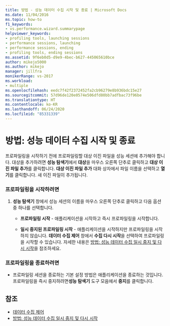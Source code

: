 ```yaml
---
title: 방법 - 성능 데이터 수집 시작 및 종료 | Microsoft Docs
ms.date: 11/04/2016
ms.topic: how-to
f1_keywords:
- vs.performance.wizard.summarypage
helpviewer_keywords:
- profiling tools, launching sessions
- performance sessions, launching
- performance sessions, ending
- profiling tools, ending sessions
ms.assetid: 9f6eb0d5-d9e9-4bec-b627-445065610bce
author: mikejo5000
ms.author: mikejo
manager: jillfra
monikerRange: vs-2017
ms.workload:
- multiple
ms.openlocfilehash: eedc7f42f2372452fa2cb96279e8b936bdc15e27
ms.sourcegitcommit: 57d96de120e0574e506dfd80bb7adfbac73f96be
ms.translationtype: HT
ms.contentlocale: ko-KR
ms.lasthandoff: 06/24/2020
ms.locfileid: "85331339"
---
```

# <a name="how-to-start-and-end-performance-data-collection"></a>방법: 성능 데이터 수집 시작 및 종료
프로파일링을 시작하기 전에 프로파일링할 대상 이진 파일을 성능 세션에 추가해야 합니다. 대상을 추가하려면 **성능 탐색기**에서 **대상**을 마우스 오른쪽 단추로 클릭하고 **대상 이진 파일 추가**를 클릭합니다. **대상 이진 파일 추가** 대화 상자에서 파일 이름을 선택하고 **열기**를 클릭합니다. 새 이진 파일이 추가됩니다.

### <a name="to-start-profiling"></a>프로파일링을 시작하려면

1. **성능 탐색기** 창에서 성능 세션의 이름을 마우스 오른쪽 단추로 클릭하고 다음 옵션 중 하나를 선택합니다.

    - **프로파일링 시작** - 애플리케이션을 시작하고 즉시 프로파일링을 시작합니다.

    - **일시 중지된 프로파일링 시작** - 애플리케이션을 시작하지만 프로파일링을 시작하지 않습니다. **데이터 수집 제어** 창에서 **수집 다시 시작**을 선택하여 프로파일링을 시작할 수 있습니다. 자세한 내용은 [방법: 성능 데이터 수집 일시 중지 및 다시 시작](../profiling/how-to-pause-and-resume-performance-data-collection.md)을 참조하세요.

### <a name="to-end-profiling"></a>프로파일링을 종료하려면

- 프로파일링 세션을 종료하는 기본 설정 방법은 애플리케이션을 종료하는 것입니다. 프로파일링을 즉시 중지하려면**성능 탐색기** 도구 모음에서 **중지**를 클릭합니다.

## <a name="see-also"></a>참조
- [데이터 수집 제어](../profiling/controlling-data-collection.md)
- [방법: 성능 데이터 수집 일시 중지 및 다시 시작](../profiling/how-to-pause-and-resume-performance-data-collection.md)

